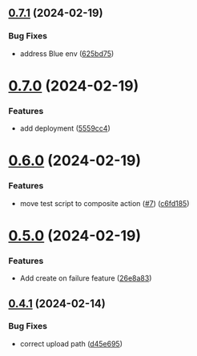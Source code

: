 ## [0.7.1](https://github.com/jahn8/greetings-ci/compare/v0.7.0...v0.7.1) (2024-02-19)


### Bug Fixes

* address Blue env ([625bd75](https://github.com/jahn8/greetings-ci/commit/625bd755b5abbaf5ac7cf72f3b3149312413d491))



# [0.7.0](https://github.com/jahn8/greetings-ci/compare/v0.6.0...v0.7.0) (2024-02-19)


### Features

* add deployment ([5559cc4](https://github.com/jahn8/greetings-ci/commit/5559cc42d007ce59b2b398b551a11adba5d41515))



# [0.6.0](https://github.com/jahn8/greetings-ci/compare/v0.5.0...v0.6.0) (2024-02-19)


### Features

* move test script to composite action ([#7](https://github.com/jahn8/greetings-ci/issues/7)) ([c6fd185](https://github.com/jahn8/greetings-ci/commit/c6fd185e469bf6b2d08b556288f1135a3e7f2e25))



# [0.5.0](https://github.com/jahn8/greetings-ci/compare/v0.4.1...v0.5.0) (2024-02-19)


### Features

* Add create on failure feature ([26e8a83](https://github.com/jahn8/greetings-ci/commit/26e8a83ca96bda94cb53576aa36fe74bacafb849))



## [0.4.1](https://github.com/jahn8/greetings-ci/compare/v0.4.0...v0.4.1) (2024-02-14)


### Bug Fixes

* correct upload path ([d45e695](https://github.com/jahn8/greetings-ci/commit/d45e695777de03ac7b1c2d7df0cf7fb964444182))



